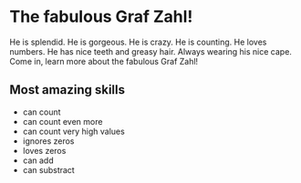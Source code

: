 # The fabulous Graf Zahl!

He is splendid. He is gorgeous. He is crazy. He is counting. He loves numbers. He has nice teeth and greasy hair. Always wearing his nice cape. Come in, learn more about the fabulous Graf Zahl!

## Most amazing skills

- can count
- can count even more
- can count very high values
- ignores zeros
- loves zeros
- can add
- can substract
